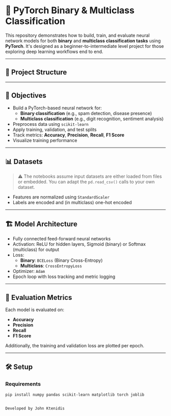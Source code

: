 # 🧠 PyTorch Binary & Multiclass Classification

This repository demonstrates how to build, train, and evaluate neural network models for both **binary** and **multiclass classification tasks** using **PyTorch**. It's designed as a beginner-to-intermediate level project for those exploring deep learning workflows end to end.

---

## 📂 Project Structure


---

## 🎯 Objectives

- Build a PyTorch-based neural network for:
  - **Binary classification** (e.g., spam detection, disease presence)
  - **Multiclass classification** (e.g., digit recognition, sentiment analysis)
- Preprocess data using `scikit-learn`
- Apply training, validation, and test splits
- Track metrics: **Accuracy**, **Precision**, **Recall**, **F1 Score**
- Visualize training performance

---

## 📊 Datasets

> ⚠️ The notebooks assume input datasets are either loaded from files or embedded. You can adapt the `pd.read_csv()` calls to your own dataset.

- Features are normalized using `StandardScaler`
- Labels are encoded and (in multiclass) one-hot encoded

---

## 🏗️ Model Architecture

- Fully connected feed-forward neural networks
- Activation: ReLU for hidden layers, Sigmoid (binary) or Softmax (multiclass) for output
- Loss:
  - **Binary**: `BCELoss` (Binary Cross-Entropy)
  - **Multiclass**: `CrossEntropyLoss`
- Optimizer: `Adam`
- Epoch loop with loss tracking and metric logging

---

## 🧪 Evaluation Metrics

Each model is evaluated on:
- **Accuracy**
- **Precision**
- **Recall**
- **F1 Score**

Additionally, the training and validation loss are plotted per epoch.

---

## 🛠️ Setup

### Requirements

```bash
pip install numpy pandas scikit-learn matplotlib torch joblib


Developed by John Ktenidis
